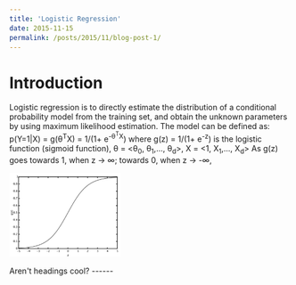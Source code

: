 ```yaml
---
title: 'Logistic Regression'
date: 2015-11-15
permalink: /posts/2015/11/blog-post-1/
---
```

Introduction
======
Logistic regression is to directly estimate the distribution of a conditional probability model from the training set, and obtain the unknown parameters by using maximum likelihood estimation. The model can be defined as:
p(Y=1|X) = g(θ<sup>T</sup>X) = 1/(1+ e<sup>-θ<sup>T</sup>X</sup>)
where g(z) = 1/(1+ e<sup>-z</sup>) is the logistic function (sigmoid function), θ = <θ<sub>0</sub>, θ<sub>1</sub>,..., θ<sub>d</sub>>, X = <1, X<sub>1</sub>,..., X<sub>d</sub>>
As g(z) goes towards 1, when z → ∞; towards 0, when z → -∞, 
<p float="left"><img src="/images/lg1.png" width="200" /></p>
Aren't headings cool?
------